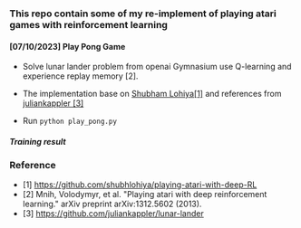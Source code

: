 ### This repo contain some of my re-implement of playing atari games with reinforcement learning
#### [07/10/2023] Play Pong Game
* Solve lunar lander problem from openai Gymnasium use Q-learning and experience replay memory [2].
* The implementation base on [Shubham Lohiya[1]](https://github.com/shubhlohiya/playing-atari-with-deep-RL) and references from [juliankappler [3]]( https://github.com/juliankappler/lunar-lander)

* Run `python play_pong.py`
##### Training result
<!-- ![alt text](https://github.com/phuongboi/lunar-lander/blob/main/v1.png) -->


### Reference
* [1] https://github.com/shubhlohiya/playing-atari-with-deep-RL
* [2] Mnih, Volodymyr, et al. "Playing atari with deep reinforcement learning." arXiv preprint arXiv:1312.5602 (2013).
* [3] https://github.com/juliankappler/lunar-lander

